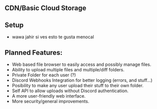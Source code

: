 ## CDN/Basic Cloud Storage

## Setup

- wawa jahir si ves esto te gusta menocal

## Planned Features:

- Web based file browser to easily access and possibly manage files.
- Ability to upload multiple files and multiple/diff folders.
- Private Folder for each user (?)
- Discord Webhooks Integration for better logging (errors, and stuff...)
- Posibility to make any user upload their stuff to their own folder.
- Self API to allow uploads without Discord authentication.
- A more user-friendly web interface.
- More security/general improvements.
